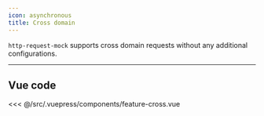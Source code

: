 ```yaml
---
icon: asynchronous
title: Cross domain
---
```


`http-request-mock` supports cross domain requests without any additional configurations.

<feature-cross />

---
## Vue code

<<< @/src/.vuepress/components/feature-cross.vue
